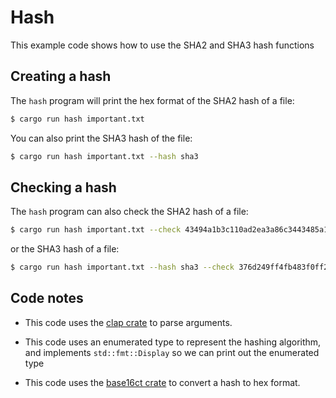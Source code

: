 # Hash

This example code shows how to use the SHA2 and SHA3 hash functions

## Creating a hash

The `hash` program will print the hex format of the SHA2 hash of a file:

```bash
$ cargo run hash important.txt
```

You can also print the SHA3 hash of the file:

```bash
$ cargo run hash important.txt --hash sha3
```

## Checking a hash

The `hash` program can also check the SHA2 hash of a file:

```bash
$ cargo run hash important.txt --check 43494a1b3c110ad2ea3a86c3443485a10fa0381c41bcf94fcc13445dc17460d5
```

or the SHA3 hash of a file:

```bash
$ cargo run hash important.txt --hash sha3 --check 376d249ff4fb483f0ff26f0cd949e89883c82674c18f4e58274b5cab2906b143
```

## Code notes

- This code uses the [clap crate](https://docs.rs/clap/latest/clap/index.html)
  to parse arguments.

- This code uses an enumerated type to represent the hashing algorithm, and
  implements `std::fmt::Display` so we can print out the enumerated type

- This code uses the [base16ct crate](https://docs.rs/base16ct/latest/base16ct/)
  to convert a hash to hex format.
